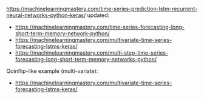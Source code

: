 https://machinelearningmastery.com/time-series-prediction-lstm-recurrent-neural-networks-python-keras/
updated:
- https://machinelearningmastery.com/time-series-forecasting-long-short-term-memory-network-python/
- https://machinelearningmastery.com/multivariate-time-series-forecasting-lstms-keras/
- https://machinelearningmastery.com/multi-step-time-series-forecasting-long-short-term-memory-networks-python/

Qoinflip-like example (multi-variate):
-  https://machinelearningmastery.com/multivariate-time-series-forecasting-lstms-keras/
